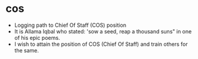 # cos
- Logging path to Chief Of Staff (COS) position
- It is Allama Iqbal who stated: 'sow a seed, reap a thousand suns" in one of his epic poems.
- I wish to attain the position of COS (Chief Of Staff) and train others for the same.

